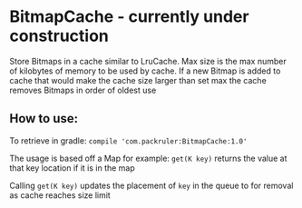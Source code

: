 # BitmapCache - currently under construction
Store Bitmaps in a cache similar to LruCache.
Max size is the max number of kilobytes of memory to be used by cache.
If a new Bitmap is added to cache that would make the cache size larger than set max the cache removes Bitmaps in order of oldest use

## How to use:
To retrieve in gradle:
`compile 'com.packruler:BitmapCache:1.0'`

The usage is based off a Map for example:
`get(K key)` returns the value at that key location if it is in the map

Calling `get(K key)` updates the placement of `key` in the queue to for removal as cache reaches size limit
